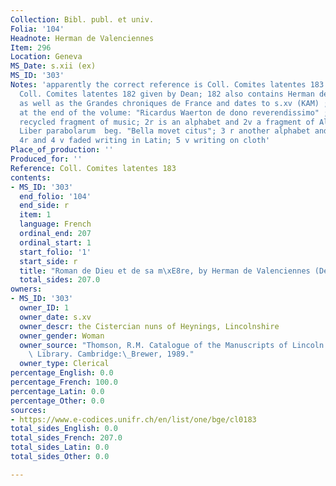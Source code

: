 ```yaml
---
Collection: Bibl. publ. et univ.
Folia: '104'
Headnote: Herman de Valenciennes
Item: 296
Location: Geneva
MS_Date: s.xii (ex)
MS_ID: '303'
Notes: 'apparently the correct reference is Coll. Comites latentes 183 rather than
  Coll. Comites latentes 182 given by Dean; 182 also contains Herman de Valenciennes
  as well as the Grandes chroniques de France and dates to s.xv (KAM) ; inscription
  at the end of the volume: "Ricardus Waerton de dono reverendissimo" ; 1 r-v is a
  recycled fragment of music; 2r is an alphabet and 2v a fragment of Alan of Lille''s
  Liber parabolarum  beg. "Bella movet citus"; 3 r another alphabet and some drawings;
  4r and 4 v faded writing in Latin; 5 v writing on cloth'
Place_of_production: ''
Produced_for: ''
Reference: Coll. Comites latentes 183
contents:
- MS_ID: '303'
  end_folio: '104'
  end_side: r
  item: 1
  language: French
  ordinal_end: 207
  ordinal_start: 1
  start_folio: '1'
  start_side: r
  title: "Roman de Dieu et de sa m\xE8re, by Herman de Valenciennes (Dean no. 485)"
  total_sides: 207.0
owners:
- MS_ID: '303'
  owner_ID: 1
  owner_date: s.xv
  owner_descr: the Cistercian nuns of Heynings, Lincolnshire
  owner_gender: Woman
  owner_source: "Thomson, R.M. Catalogue of the Manuscripts of Lincoln Cathedral Chapter\
    \ Library. Cambridge:\_Brewer, 1989."
  owner_type: Clerical
percentage_English: 0.0
percentage_French: 100.0
percentage_Latin: 0.0
percentage_Other: 0.0
sources:
- https://www.e-codices.unifr.ch/en/list/one/bge/cl0183
total_sides_English: 0.0
total_sides_French: 207.0
total_sides_Latin: 0.0
total_sides_Other: 0.0

---
```

